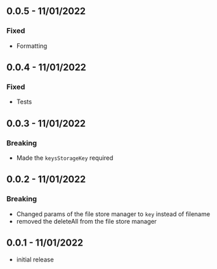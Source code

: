 ## 0.0.5 - 11/01/2022
### Fixed
* Formatting

## 0.0.4 - 11/01/2022
### Fixed
* Tests

## 0.0.3 - 11/01/2022
### Breaking
* Made the `keysStorageKey` required

## 0.0.2 - 11/01/2022
### Breaking
* Changed params of the file store manager to `key` instead of filename
* removed the deleteAll from the file store manager

## 0.0.1 - 11/01/2022
* initial release